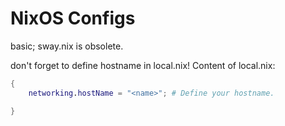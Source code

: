 # NixOS Configs

basic; sway.nix is obsolete.

don't forget to define hostname in local.nix! Content of local.nix:
```nix
{
    networking.hostName = "<name>"; # Define your hostname.

}
```
